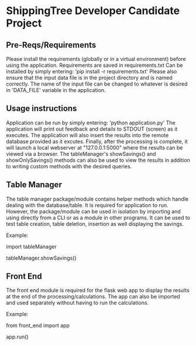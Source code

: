 # ShippingTree Developer Candidate Project

## Pre-Reqs/Requirements
Please install the requirements (globally or in a virtual environment) before using the application. 
Requirements are saved in requirements.txt
Can be installed by simply entering: 'pip install -r requirements.txt'
Please also ensure that the input data file is in the project directory and is named correctly. 
The name of the input file can be changed to whatever is desired in 'DATA_FILE' variable in the application.

## Usage instructions
Application can be run by simply entering: 'python application.py'
The application will print out feedback and details to STDOUT (screen) as it executes.
The application will also insert the results into the remote database provided as it excutes. Finally, after the processing is complete, it will launch a local webserver at "127.0.0.1:5000" where the results can be viewed via a browser. The tableManager's showSavings() and showOnlySavings() methods can also be used to view the results in addition to writing custom methods with the desired queries. 


## Table Manager
The table manager package/module contains helper methods which handle dealing with the database/table.
It is required for application to run.
However, the package/module can be used in isolation by importing and using directly from a CLI or as a module in other programs. It can be used to test table creation, table deletion, insertion as well displaying the savings. 

Example: 

import tableManager

tableManager.showSavings()

## Front End
The front end module is required for the flask web app to display the results at the end of the processing/calculations. The app can also be imported and used separately without having to run the calculations. 

Example: 

from front_end import app

app.run()



  
